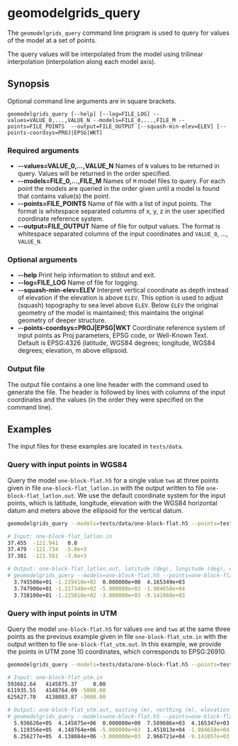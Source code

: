 # geomodelgrids_query

The `geomodelgrids_query` command line program is used to query for
values of the model at a set of points.

The query values will be interpolated from the model using trilinear
interpolation (interpolation along each model axis).

## Synopsis

Optional command line arguments are in square brackets.

```
geomodelgrids_query [--help] [--log=FILE_LOG] --values=VALUE_0,...,VALUE_N --models=FILE_0,...,FILE_M --points=FILE_POINTS  --output=FILE_OUTPUT [--squash-min-elev=ELEV] [--points-coordsys=PROJ|EPSG|WKT]
```

### Required arguments

* **--values=VALUE_0,...,VALUE_N** Names of `N` values to be returned in
  query. Values will be returned in the order specified.
* **--models=FILE_0,...,FILE_M** Names of `M` model files to
  query. For each point the models are queried in the order given
  until a model is found that contains value(s) the point.
* **--points=FILE_POINTS** Name of file with a list of input points. The
  format is whitespace separated columns of x, y, z in the user
  specified coordinate reference system.
* **--output=FILE_OUTPUT** Name of file for output values. The format
  is whitespace separated columns of the input coordinates and
  `VALUE_0`, ..., `VALUE_N`.

### Optional arguments

* **--help** Print help information to stdout and exit.
* **--log=FILE_LOG** Name of file for logging.
* **--squash-min-elev=ELEV** Interpret vertical coordinate as
  depth instead of elevation if the elevation is above `ELEV`. This
  option is used to adjust (squash) topography to sea level above
  `ELEV`. Below `ELEV` the original geometry of the model is
  maintained; this maintains the original geometry of
  deeper structure.
* **--points-coordsys=PROJ|EPSG|WKT** Coordinate reference system of
  input points as Proj parameters, EPSG code, or Well-Known
  Text. Default is EPSG:4326 (latitude, WGS84 degrees; longitude,
  WGS84 degrees; elevation, m above ellipsoid.


### Output file

The output file contains a one line header with the command used to
generate the file. The header is followed by lines with columns of the
input coordinates and the values (in the order they were specified on
the command line).


## Examples

The input files for these examples are located in `tests/data`.

### Query with input points in WGS84

Query the model `one-block-flat.h5` for a single value `two` at three
points given in file `one-block-flat_latlon.in` with the output
written to file `one-block-flat_latlon.out`. We use the default
coordinate system for the input points, which is latitude, longitude,
elevation with the WGS84 horizontal datum and meters above the
ellipsoid for the vertical datum.

```bash
geomodelgrids_query --models=tests/data/one-block-flat.h5 --points=tests/data/one-block-flat_latlon.in  --output=tests/data/one-block-flat_latlon.out --values=two

# Input: one-block-flat_latlon.in
37.455  -121.941   0.0
37.479  -121.734  -5.0e+3
37.381  -121.581  -3.0e+3

# Output: one-block-flat_latlon.out, latitude (deg), longitude (deg), elevation (m), two (m/s)
# geomodelgrids_query --models=one-block-flat.h5 --points=one-block-flat_latlon.in --output=one-block-flat_latlon.out --values=two
  3.745500e+01 -1.219410e+02  0.000000e+00  4.165349e+03
  3.747900e+01 -1.217340e+02 -5.000000e+03 -1.984658e+04
  3.738100e+01 -1.215810e+02 -3.000000e+03 -9.141060e+03
```


### Query with input points in UTM

Query the model `one-block-flat.h5` for values `one` and `two` at the
same three points as the previous example given in file
`one-block-flat_utm.in` with the output written to file
`one-block-flat_utm.out`. In this example, we provide the points in
UTM zone 10 coordinates, which corresponds to EPSG:26910.


```bash
geomodelgrids_query --models=tests/data/one-block-flat.h5 --points=tests/data/one-block-flat_utm.in  --output=tests/data/one-block-flat_utm.out --values=one,two --points-coordsys=EPSG:26910

# Input: one-block-flat_utm.in
593662.64	4145875.37     0.00
611935.55	4148764.09 -5000.00
625627.70	4138083.87 -3000.00

# Output: one-block-flat_utm.out, easting (m), northing (m), elevation (m), one (m), two (m/s)
# geomodelgrids_query --models=one-block-flat.h5 --points=one-block-flat_utm.in --output=one-block-flat_utm.out --values=one,two --points-coordsys=EPSG:26910
  5.936626e+05  4.145875e+06  0.000000e+00  7.589686e+03  4.165347e+03
  6.119356e+05  4.148764e+06 -5.000000e+03  1.451013e+04 -1.984658e+04
  6.256277e+05  4.138084e+06 -3.000000e+03  2.966721e+04 -9.141057e+03
```
